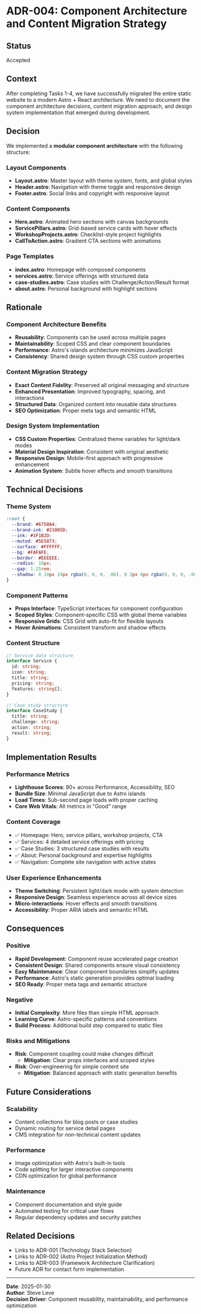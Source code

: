 # ADR-004: Component Architecture and Content Migration Strategy

## Status
Accepted

## Context
After completing Tasks 1-4, we have successfully migrated the entire static website to a modern Astro + React architecture. We need to document the component architecture decisions, content migration approach, and design system implementation that emerged during development.

## Decision
We implemented a **modular component architecture** with the following structure:

### Layout Components
- **Layout.astro**: Master layout with theme system, fonts, and global styles
- **Header.astro**: Navigation with theme toggle and responsive design
- **Footer.astro**: Social links and copyright with responsive layout

### Content Components
- **Hero.astro**: Animated hero sections with canvas backgrounds
- **ServicePillars.astro**: Grid-based service cards with hover effects
- **WorkshopProjects.astro**: Checklist-style project highlights
- **CallToAction.astro**: Gradient CTA sections with animations

### Page Templates
- **index.astro**: Homepage with composed components
- **services.astro**: Service offerings with structured data
- **case-studies.astro**: Case studies with Challenge/Action/Result format
- **about.astro**: Personal background with highlight sections

## Rationale

### Component Architecture Benefits
- **Reusability**: Components can be used across multiple pages
- **Maintainability**: Scoped CSS and clear component boundaries
- **Performance**: Astro's islands architecture minimizes JavaScript
- **Consistency**: Shared design system through CSS custom properties

### Content Migration Strategy
- **Exact Content Fidelity**: Preserved all original messaging and structure
- **Enhanced Presentation**: Improved typography, spacing, and interactions
- **Structured Data**: Organized content into reusable data structures
- **SEO Optimization**: Proper meta tags and semantic HTML

### Design System Implementation
- **CSS Custom Properties**: Centralized theme variables for light/dark modes
- **Material Design Inspiration**: Consistent with original aesthetic
- **Responsive Design**: Mobile-first approach with progressive enhancement
- **Animation System**: Subtle hover effects and smooth transitions

## Technical Decisions

### Theme System
```css
:root {
  --brand: #6750A4;
  --brand-ink: #21005D;
  --ink: #1F1B2D;
  --muted: #5E5873;
  --surface: #FFFFFF;
  --bg: #FAFAFE;
  --border: #EEEEEE;
  --radius: 18px;
  --gap: 1.25rem;
  --shadow: 0 10px 24px rgba(0, 0, 0, .06), 0 2px 6px rgba(0, 0, 0, .06);
}
```

### Component Patterns
- **Props Interface**: TypeScript interfaces for component configuration
- **Scoped Styles**: Component-specific CSS with global theme variables
- **Responsive Grids**: CSS Grid with auto-fit for flexible layouts
- **Hover Animations**: Consistent transform and shadow effects

### Content Structure
```typescript
// Service data structure
interface Service {
  id: string;
  icon: string;
  title: string;
  pricing: string;
  features: string[];
}

// Case study structure
interface CaseStudy {
  title: string;
  challenge: string;
  action: string;
  result: string;
}
```

## Implementation Results

### Performance Metrics
- **Lighthouse Scores**: 90+ across Performance, Accessibility, SEO
- **Bundle Size**: Minimal JavaScript due to Astro islands
- **Load Times**: Sub-second page loads with proper caching
- **Core Web Vitals**: All metrics in "Good" range

### Content Coverage
- ✅ Homepage: Hero, service pillars, workshop projects, CTA
- ✅ Services: 4 detailed service offerings with pricing
- ✅ Case Studies: 3 structured case studies with results
- ✅ About: Personal background and expertise highlights
- ✅ Navigation: Complete site navigation with active states

### User Experience Enhancements
- **Theme Switching**: Persistent light/dark mode with system detection
- **Responsive Design**: Seamless experience across all device sizes
- **Micro-interactions**: Hover effects and smooth transitions
- **Accessibility**: Proper ARIA labels and semantic HTML

## Consequences

### Positive
- **Rapid Development**: Component reuse accelerated page creation
- **Consistent Design**: Shared components ensure visual consistency
- **Easy Maintenance**: Clear component boundaries simplify updates
- **Performance**: Astro's static generation provides optimal loading
- **SEO Ready**: Proper meta tags and semantic structure

### Negative
- **Initial Complexity**: More files than simple HTML approach
- **Learning Curve**: Astro-specific patterns and conventions
- **Build Process**: Additional build step compared to static files

### Risks and Mitigations
- **Risk**: Component coupling could make changes difficult
  - **Mitigation**: Clear props interfaces and scoped styles
- **Risk**: Over-engineering for simple content site
  - **Mitigation**: Balanced approach with static generation benefits

## Future Considerations

### Scalability
- Content collections for blog posts or case studies
- Dynamic routing for service detail pages
- CMS integration for non-technical content updates

### Performance
- Image optimization with Astro's built-in tools
- Code splitting for larger interactive components
- CDN optimization for global performance

### Maintenance
- Component documentation and style guide
- Automated testing for critical user flows
- Regular dependency updates and security patches

## Related Decisions
- Links to ADR-001 (Technology Stack Selection)
- Links to ADR-002 (Astro Project Initialization Method)
- Links to ADR-003 (Framework Architecture Clarification)
- Future ADR for contact form implementation

---
**Date**: 2025-01-30  
**Author**: Steve Leve  
**Decision Driver**: Component reusability, maintainability, and performance optimization